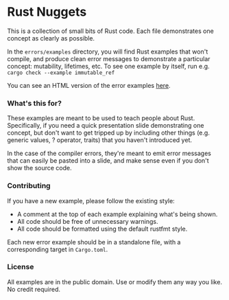 # Rust Nuggets

This is a collection of small bits of Rust code.  Each file demonstrates one concept as clearly as possible.

In the `errors/examples` directory, you will find Rust examples that won't compile, and produce clean error messages to demonstrate a particular concept: mutability, lifetimes, etc. To see one example by itself, run e.g. `cargo check --example immutable_ref`

You can see an HTML version of the error examples [here](https://raw.githack.com/ericseppanen/rust-nuggets/master/html/errors.html).

### What's this for?

These examples are meant to be used to teach people about Rust.  Specifically, if you need a quick presentation slide demonstrating one concept, but don't want to get tripped up by including other things (e.g. generic values, ? operator, traits) that you haven't introduced yet.

In the case of the compiler errors, they're meant to emit error messages that can easily be pasted into a slide, and make sense even if you don't show the source code.

### Contributing

If you have a new example, please follow the existing style:
- A comment at the top of each example explaining what's being shown.
- All code should be free of unnecessary warnings.
- All code should be formatted using the default rustfmt style.

Each new error example should be in a standalone file, with a corresponding target in `Cargo.toml`.

### License

All examples are in the public domain.
Use or modify them any way you like.  No credit required.
